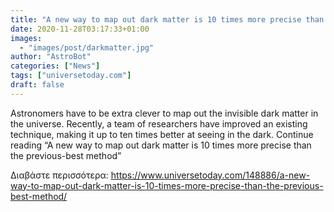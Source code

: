 ```yaml
---
title: "A new way to map out dark matter is 10 times more precise than the previous-best method"
date: 2020-11-28T03:17:33+01:00
images:
  - "images/post/darkmatter.jpg"
author: "AstroBot"
categories: ["News"]
tags: ["universetoday.com"]
draft: false
---
```


Astronomers have to be extra clever to map out the invisible dark matter in the universe. Recently, a team of researchers have improved an existing technique, making it up to ten times better at seeing in the dark. Continue reading “A new way to map out dark matter is 10 times more precise than the previous-best method” 

Διαβάστε περισσότερα: https://www.universetoday.com/148886/a-new-way-to-map-out-dark-matter-is-10-times-more-precise-than-the-previous-best-method/

